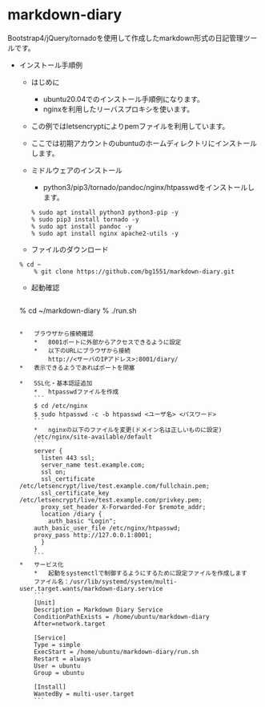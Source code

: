 markdown-diary
==============
Bootstrap4/jQuery/tornadoを使用して作成したmarkdown形式の日記管理ツールです。

*   インストール手順例
    *   はじめに
        *   ubuntu20.04でのインストール手順例になります。
        *   nginxを利用したリーバスプロキシを使います。
	*   この例ではletsencryptによりpemファイルを利用しています。
	*   ここでは初期アカウントのubuntuのホームディレクトリにインストールします。

    *   ミドルウェアのインストール
    	*   python3/pip3/tornado/pandoc/nginx/htpasswdをインストールします。
	    ```
	    % sudo apt install python3 python3-pip -y
	    % sudo pip3 install tornado -y
	    % sudo apt install pandoc -y
	    % sudo apt install nginx apache2-utils -y
	    ```

    *   ファイルのダウンロード
	```
	% cd ~
        % git clone https://github.com/bg1551/markdown-diary.git
	```

    *   起動確認
        ```
	% cd ~/markdown-diary
	% ./run.sh
	```

    *   ブラウザから接続確認
        *   8001ポートに外部からアクセスできるように設定
        *   以下のURLにブラウザから接続
            http://<サーバのIPアドレス>:8001/diary/
	*   表示できるようであればポートを閉塞

    *   SSL化・基本認証追加
        *   htpasswdファイルを作成
	    ```
	    $ cd /etc/nginx
	    $ sudo htpasswd -c -b htpasswd <ユーザ名> <パスワード>
	    ```
        *   nginxの以下のファイルを変更(ドメイン名は正しいものに設定)
	    /etc/nginx/site-available/default
	    ```
	    server {
	      listen 443 ssl;
	      server_name test.example.com;
	      ssl on;
	      ssl_certificate /etc/letsencrypt/live/test.example.com/fullchain.pem;
	      ssl_certificate_key /etc/letsencrypt/live/test.example.com/privkey.pem;
	      proxy_set_header X-Forwarded-For $remote_addr;
	      location /diary {
	        auth_basic "Login";
		auth_basic_user_file /etc/nginx/htpasswd;
		proxy_pass http://127.0.0.1:8001;
	      }
	    }
	    ```
    *   サービス化
        *   起動をsystemctlで制御するようにするために設定ファイルを作成します
	    ファイル名：/usr/lib/systemd/system/multi-user.target.wants/markdown-diary.service
	    ```
	    [Unit]
	    Description = Markdown Diary Service
	    ConditionPathExists = /home/ubuntu/markdown-diary
	    After=network.target

	    [Service]
	    Type = simple
	    ExecStart = /home/ubuntu/markdown-diary/run.sh
	    Restart = always
	    User = ubuntu
	    Group = ubuntu

	    [Install]
	    WantedBy = multi-user.target
	    ```
